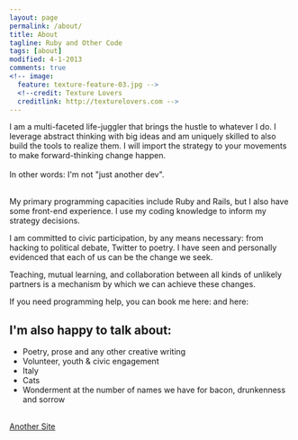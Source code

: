 ```yaml
---
layout: page
permalink: /about/
title: About
tagline: Ruby and Other Code
tags: [about]
modified: 4-1-2013
comments: true
<!-- image:
  feature: texture-feature-03.jpg -->
  <!--credit: Texture Lovers
  creditlink: http://texturelovers.com -->
---
```

I am a multi-faceted life-juggler that brings the hustle to whatever I do. I leverage abstract thinking with big ideas and am uniquely skilled to also build the tools to realize them. I will import the strategy to your movements to make forward-thinking change happen.
<br />
<br />
In other words: I'm not "just another dev". 
<br />
<br />

My primary programming capacities include Ruby and Rails, but I also have some front-end experience. I use my coding knowledge to inform my strategy decisions.

I am committed to civic participation, by any means necessary: from hacking to political debate, Twitter to poetry.  I have seen and personally evidenced that each of us can be the change we seek.

Teaching, mutual learning, and collaboration between all kinds of unlikely partners is a mechanism by which we can achieve these changes.  

If you need programming help, you can book me here: and here:
 <!--[my site](http://mademistakes.com)[^1] --> 

## I'm also happy to talk about:

* Poetry, prose and any other creative writing
* Volunteer, youth & civic engagement 
* Italy
* Cats
* Wonderment at the number of names we have for bacon, drunkenness and sorrow

<br />
<a markdown="0" href="#" class="btn">Another Site</a>
